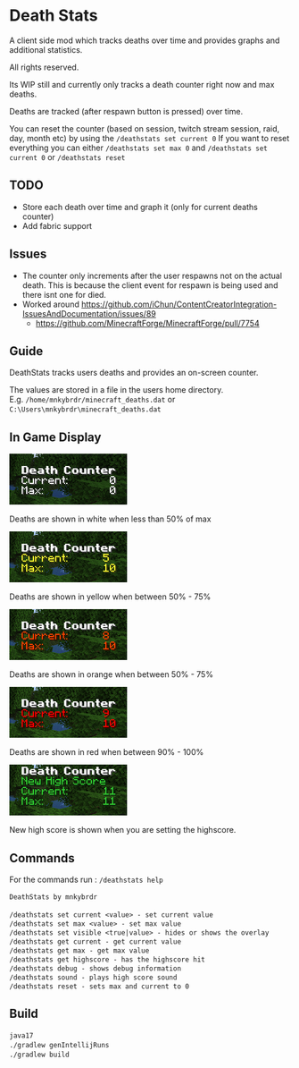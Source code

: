 # Death Stats

 A client side mod which tracks deaths over time and provides graphs and additional statistics.

 All rights reserved.

 Its WIP still and currently only tracks a death counter right now and max deaths.
 
 Deaths are tracked (after respawn button is pressed) over time.  
 
You can reset the counter (based on session, twitch stream session, raid, day, month etc) by using the ```/deathstats set current 0```
 If you want to reset everything you can either ```/deathstats set max 0``` and ```/deathstats set current 0```
or ```/deathstats reset```

## TODO
 * Store each death over time and graph it (only for current deaths counter)
 * Add fabric support

## Issues
 * The counter only increments after the user respawns not on the actual death.  This is because the client event for respawn is being used and there isnt one for died.
 * Worked around https://github.com/iChun/ContentCreatorIntegration-IssuesAndDocumentation/issues/89
   * https://github.com/MinecraftForge/MinecraftForge/pull/7754 

## Guide

DeathStats tracks users deaths and provides an on-screen counter.  

The values are stored in a file in the users home directory.   
E.g. `/home/mnkybrdr/minecraft_deaths.dat` or `C:\Users\mnkybrdr\minecraft_deaths.dat`

## In Game Display

![alt text](images/stage1.png)

Deaths are shown in white when less than 50% of max

![alt text](images/stage2.png)

Deaths are shown in yellow when between 50% - 75%

![alt text](images/stage3.png)

Deaths are shown in orange when between 50% - 75%

![alt text](images/stage4.png)

Deaths are shown in red when between 90% - 100%

![alt text](images/stage5.png)

New high score is shown when you are setting the highscore.

## Commands

For the commands run : 
```/deathstats help```

```
DeathStats by mnkybrdr

/deathstats set current <value> - set current value
/deathstats set max <value> - set max value
/deathstats set visible <true|value> - hides or shows the overlay
/deathstats get current - get current value
/deathstats get max - get max value
/deathstats get highscore - has the highscore hit
/deathstats debug - shows debug information
/deathstats sound - plays high score sound
/deathstats reset - sets max and current to 0
```

## Build

```bash
java17
./gradlew genIntellijRuns
./gradlew build
```